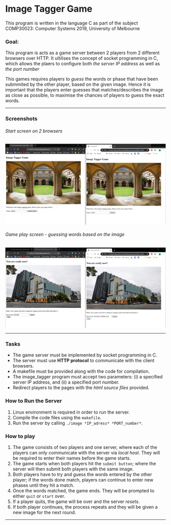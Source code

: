 # Image Tagger Game
This program is written in the language C as part of the subject COMP30023: Computer Systems 2019, University of Melbourne

### Goal:
This program is acts as a game server between 2 players from 2 different browsers over HTTP. It ultilises the concept of socket programming in C, which allows the plaers to configure both *the server IP address* as well as *the port number*

This games requires players to *guess* the words or phase that have been submmited by the other player, based on the given image. Hence it is important that the players enter guesses that matches/describes the image as close as possible, to maximise the chances of players to guess the exact words.

--- 
### Screenshots

###### Start screen on 2 browsers
![start-screen](https://github.com/Shankskun/COMP30023-image-tagger/blob/master/screen-shots/start-page.png)

###### Game play screen - guessing words based on the image
![gameplay-screen](https://github.com/Shankskun/COMP30023-image-tagger/blob/master/screen-shots/guess-page.png)

---
### Tasks
- The game server must be implemented by socket programming in C.
- The server must use **HTTP protocol** to communicate with the client browsers.
- A makefile must be provided along with the code for compilation.
- The image_tagger program must accept two parameters: (i) a specified server IP address, and (ii) a specified port number.
- Redirect players to the pages with the _html source files_ provided.


### How to Run the Server
1. Linux environment is required in order to run the server.
2. Compile the code files using the `makefile`.
3. Run the server by calling `./image *IP_adress* *PORT_number*`.

### How to play
1. The game consists of two players and one server, where each of the players can only communicate with the server via *local host*. They will be required to enter their names before the game starts.
1. The game starts when both players hit the `submit button`; where the server will then submit both players with the same image.
1. Both players have to try and guess the words entered by the other player; if the words done match, players can continue to enter new phases until they hit a match.
1. Once the words matched, the game ends. They will be prompted to either `quit` or `start` over.
1. If a player quits, the game will be over and the server *resets*.
1. If both player continues, the process repeats and they will be given a new image for the next round.

---
